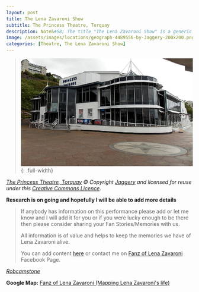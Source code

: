```yaml
---
layout: post
title: The Lena Zavaroni Show
subtitle: The Princess Theatre, Torquay
description: Note&#58; The title "The Lena Zavaroni Show" is a generic name for shows Starring Lena Zavaroni that had no original show title for the theatre at which Lena was appearing.
image: /assets/images/locations/geograph-4489556-by-Jaggery-200x200.png
categories: [Theatre, The Lena Zavaroni Show]
---
```


> ![](/assets/images/locations/geograph-4489556-by-Jaggery.jpg){: .full-width}

<cite>[The Princess Theatre, Torquay](https://www.geograph.org.uk/photo/4489556) &copy; Copyright [Jaggery](https://www.geograph.org.uk/profile/39302) and licensed for reuse under this [Creative Commons Licence](http://creativecommons.org/licenses/by-sa/2.0/).</cite>

**Research is on going and hopefully I will be able to add more details**
> If anybody has information on this performance please add or let me know and I will add it for you or if you were lucky enough to be there then please consider sharing your Fan Stories/Memories with us.
>
> All information is of value and helps to keep the memories we have of Lena Zavaroni alive.
>
> You can add content [here](https://github.com/FanzOfLenaZavaroni/fanzoflenazavaroni.github.io) or contact me on [Fanz of Lena Zavaroni](https://www.facebook.com/fanzoflenazavaroni) Facebook Page.

<cite>[Robcamstone](https://m.me/fanzoflenazavaroni)</cite>

**Google Map:**
<span class="post-categories">[Fanz of Lena Zavaroni (Mapping Lena Zavaroni's life)](https://www.google.com/maps/d/u/0/viewer?mid=1D1D0ERV_FQMNb9XZzJ-J3yUlK8aI4vhI&hl=en&ll=50.46146089999999%2C-3.5299707000000353&z=19)</span>

